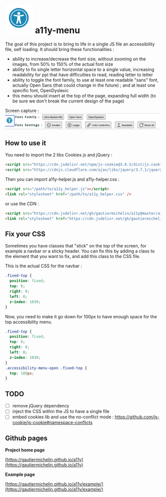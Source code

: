 # ![a11y icon](https://github.com/gautiermichelin/a11y/blob/main/a11y_icon.png?raw=true) a11y-menu

The goal of this project is to bring to life in a single JS file an accessibility file, self loading.
It should bring these functionalities :
- ability to increase/decrease the font size, without zooming on the images, from 50% to 150% of the actual font size
- ability to fix single letter horizontal space to a single value, increasing readability for ppl that have difficulties to read, reading letter to letter
- ability to toggle the font family, to use at least one readable "sans" font, actually Open Sans (that could change in the future) ; and at least one specific font, OpenDyslexic
- this menu should insert at the top of the page, expanding full width (to be sure we don't break the current design of the page)

Screen capture : 
![screen capture of the accessibility menu](https://github.com/gautiermichelin/a11y/blob/main/menu_sample.png?raw=true) 

## How to use it

You need to import the 2 libs Cookies js and jQuery :
```html
<script src="https://cdn.jsdelivr.net/npm/js-cookie@3.0.5/dist/js.cookie.min.js"></script>
<script src="https://cdnjs.cloudflare.com/ajax/libs/jquery/3.7.1/jquery.min.js" integrity="sha512-v2CJ7UaYy4JwqLDIrZUI/4hqeoQieOmAZNXBeQyjo21dadnwR+8ZaIJVT8EE2iyI61OV8e6M8PP2/4hpQINQ/g==" crossorigin="anonymous" referrerpolicy="no-referrer"></script>
```
Then you can import a11y-helper.js and a11y-helper.css :
```html
<script src="/path/to/a11y_helper.js"></script>
<link rel="stylesheet" href="/path/to/a11y_helper.css" />
```

or use the CDN :
```html
<script src="https://cdn.jsdelivr.net/gh/gautiermichelin/a11y@master/a11y_helper.js"></script>
<link rel="stylesheet" href="https://cdn.jsdelivr.net/gh/gautiermichelin/a11y@master/a11y_helper.css" />
```


## Fix your CSS

Sometimes you have classes that "stick" on the top of the screen, for example a navbar or a sticky header.
You can fix this by adding a class to the element that you want to fix, and add this class to the CSS file.

This is the actual CSS for the navbar :
```css
.fixed-top {
  position: fixed;
  top: 0;
  right: 0;
  left: 0;
  z-index: 1030;
}
```
Now, you need to make it go down for 100px to have enough space for the top accessibility menu.

```css
.fixed-top {
  position: fixed;
  top: 0;
  right: 0;
  left: 0;
  z-index: 1030;
}
.accessibility-menu-open .fixed-top {
  top: 100px;
}
``` 

## TODO
- [ ] remove jQuery dependency
- [ ] inject the CSS within the JS to have a single file
- [ ] embed cookies lib and use the no-conflict mode : https://github.com/js-cookie/js-cookie#namespace-conflicts

## Github pages

**Project home page**

[https://gautiermichelin.github.io/a11y](https://gautiermichelin.github.io/a11y)

**Example page**

[https://gautiermichelin.github.io/a11y/example/](https://gautiermichelin.github.io/a11y/example/)
